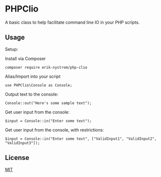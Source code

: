 # PHPClio

A basic class to help facilitate command line IO in your PHP scripts.

## Usage

Setup: 

Install via Composer
```
composer require erik-nystrom/php-clio
```

Alias/Import into your script

```
use PHPClio\Console as Console;
```

Output text to the console: 
```
Console::out("Here's some sample text");
```

Get user input from the console: 
```
$input = Console::in("Enter some text");
```

Get user input from the console, with restrictions: 
```
$input = Console::in("Enter some text", ["ValidInput1", "ValidInput2", "ValidInput3"]);
```

## License
[MIT](https://choosealicense.com/licenses/mit/)